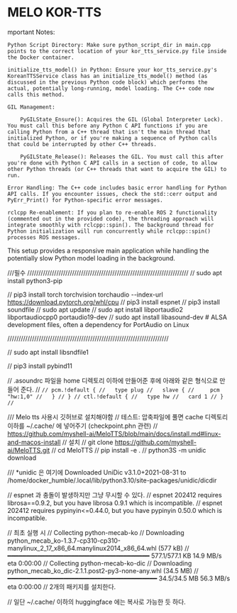 # MELO KOR-TTS 

mportant Notes:

    Python Script Directory: Make sure python_script_dir in main.cpp points to the correct location of your kor_tts_service.py file inside the Docker container.

    initialize_tts_model() in Python: Ensure your kor_tts_service.py's KoreanTTSService class has an initialize_tts_model() method (as discussed in the previous Python code block) which performs the actual, potentially long-running, model loading. The C++ code now calls this method.

    GIL Management:

        PyGILState_Ensure(): Acquires the GIL (Global Interpreter Lock). You must call this before any Python C API functions if you are calling Python from a C++ thread that isn't the main thread that initialized Python, or if you're making a sequence of Python calls that could be interrupted by other C++ threads.

        PyGILState_Release(): Releases the GIL. You must call this after you're done with Python C API calls in a section of code, to allow other Python threads (or C++ threads that want to acquire the GIL) to run.

    Error Handling: The C++ code includes basic error handling for Python API calls. If you encounter issues, check the std::cerr output and PyErr_Print() for Python-specific error messages.

    rclcpp Re-enablement: If you plan to re-enable ROS 2 functionality (commented out in the provided code), the threading approach will integrate smoothly with rclcpp::spin(). The background thread for Python initialization will run concurrently while rclcpp::spin() processes ROS messages.

This setup provides a responsive main application while handling the potentially slow Python model loading in the background.



///필수
////////////////////////////////////////////////////////////////////////
// sudo apt install python3-pip

// pip3 install torch torchvision torchaudio --index-url https://download.pytorch.org/whl/cpu
// pip3 install espnet
// pip3 install soundfile
// sudo apt update
// sudo apt install libportaudio2 libportaudiocpp0 portaudio19-dev
// sudo apt install libasound-dev # ALSA development files, often a dependency for PortAudio on Linux

////////////////////////////////////////////////////////////////////////



// sudo apt install libsndfile1

// pip3 install pybind11

// .asoundrc 파일을 home 디렉토리 이하에 만들어준 후에 아래와 같은 형식으로 만들어 준다.
// ```
// pcm.!default {
//   type plug
//   slave {
//     pcm "hw:1,0"
//   }
// }
// ctl.!default {
//   type hw
//   card 1
// }
// ```

/// Melo tts 사용시 깃허브로 설치해야함
// 테스트: 압축파일에 풀면 cache 디렉토리 이하를  ~/.cache/ 에 넣어주기 (checkpoint.phn 관련)
// https://github.com/myshell-ai/MeloTTS/blob/main/docs/install.md#linux-and-macos-install
// 설치
// git clone https://github.com/myshell-ai/MeloTTS.git
// cd MeloTTS
// pip install -e .
// python3S -m unidic download

/// *unidic 은 여기에 Downloaded UniDic v3.1.0+2021-08-31 to /home/docker_humble/.local/lib/python3.10/site-packages/unidic/dicdir


// espnet 과 충돌이 발생하지만 그냥 무시할 수 있다.
// espnet 202412 requires librosa==0.9.2, but you have librosa 0.9.1 which is incompatible.
// espnet 202412 requires pypinyin<=0.44.0, but you have pypinyin 0.50.0 which is incompatible.

// 최초 실행 시 
// Collecting python-mecab-ko
//   Downloading python_mecab_ko-1.3.7-cp310-cp310-manylinux_2_17_x86_64.manylinux2014_x86_64.whl (577 kB)
//      ━━━━━━━━━━━━━━━━━━━━━━━━━━━━━━━━━━━━━━ 577.1/577.1 KB 14.9 MB/s eta 0:00:00
// Collecting python-mecab-ko-dic
//   Downloading python_mecab_ko_dic-2.1.1.post2-py3-none-any.whl (34.5 MB)
//      ━━━━━━━━━━━━━━━━━━━━━━━━━━━━━━━━━━━━━━━━ 34.5/34.5 MB 56.3 MB/s eta 0:00:00
// 2개의 패키지를 설치한다. 

// 일단 ~/.cache/ 이하의 huggingface 에는 복사로 가능한 듯 하다. 
